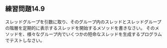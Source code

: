 ## 練習問題14.9

スレッドグループを引数に取り、そのグループ内のスレッドとスレッドグループの階層を定期的に表示するスレッドを開始するメソッドを書きなさい。
そのメソッドを、様々なグループ内でいくつかの短命なスレッドを生成するプログラムでテストしなさい。
